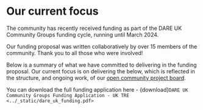 # Our current focus

The community has recently received funding as part of the DARE UK Community Groups funding cycle, running until March 2024.

Our funding proposal was written collaboratively by over 15 members of the community. Thank you to all those who were involved!

Below is a summary of what we have committed to delivering in the funding proposal.
Our current focus is on delivering the below, which is reflected in the structure, and ongoing work, of our [open community project board](https://github.com/orgs/uk-tre/projects/1/views/1).

You can download the full funding application here - {download}`DARE UK Community Groups Funding Application - UK TRE <../_static/dare_uk_funding.pdf>`

